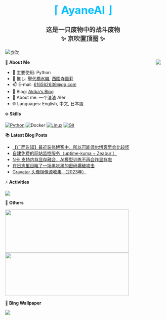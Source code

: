 <div align="center">
  <h1 style="color:#00BFFF;font-size:35px">⌈ AyaneAI ⌋</h1>
  <h3 style="color:#333333;font-size:20px">这是一只废物中的战斗废物<br>✨ 京吹置顶图 ✨</h3>
</div>

![京吹](https://raw.githubusercontent.com/azmiao/azmiao/main/header_img.png)

<a href="https://github.com/AyaneAI">
  <img align="right" src="https://github-readme-stats.vercel.app/api?username=AyaneAI&theme=buefy&show_icons=true&count_private=true" />
</a>

🍓 **About Me**

- 🔭 主要使用: Python
- 🌱 推し: [聖代橋氷織](https://mzh.moegirl.org.cn/zh-hans/%E5%9C%A3%E4%BB%A3%E6%A1%A5%E5%86%B0%E7%BB%87), [西園寺風莉](https://mzh.moegirl.org.cn/%E8%A5%BF%E5%9B%AD%E5%AF%BA%E9%A3%8E%E8%8E%89)
- 📫 E-mail: 616562636@qq.com
- 🍨 Blog: [Akiba's Blog](https://blog.anzu.link)
- 👯 About me: 一个渣渣 AIer
- 🌐 Languages: English, 中文, 日本語

❄️ **Skills**

[![Python](https://img.shields.io/badge/-Python-3776AB?style=flat-square&logo=python&logoColor=ffffff)](https://www.python.org/)
![Docker](https://img.shields.io/badge/Docker-2496ED?style=flat-square&logo=docker&logoColor=ffffff)
[![Linux](https://img.shields.io/badge/-Linux-333333?style=flat-square&logo=linux&logoColor=white)](https://www.linuxfoundation.org/)
[![Git](https://img.shields.io/badge/-Git-f05032?style=flat-square&logo=git&logoColor=white)](https://git-scm.com/)

📚 **Latest Blog Posts**

<!-- BLOG-POST-LIST:START -->
- [【广而告知】最近装修博客中，所以可能偶尔博客里会比较怪](https://www.tjsky.net/tutorial/752?pk_campaign=feed&pk_kwd=%25e3%2580%2590%25e5%25b9%25bf%25e8%2580%258c%25e5%2591%258a%25e7%259f%25a5%25e3%2580%2591%25e6%259c%2580%25e8%25bf%2591%25e8%25a3%2585%25e4%25bf%25ae%25e5%258d%259a%25e5%25ae%25a2%25e4%25b8%25ad%25ef%25bc%258c%25e6%2589%2580%25e4%25bb%25a5%25e5%258f%25af%25e8%2583%25bd%25e5%2581%25b6%25e5%25b0%2594%25e5%258d%259a%25e5%25ae%25a2)
- [自建免费的网站监控服务（uptime-kuma + Zeabur ）](https://www.tjsky.net/tutorial/748?pk_campaign=feed&pk_kwd=%25e8%2587%25aa%25e5%25bb%25ba%25e5%2585%258d%25e8%25b4%25b9%25e7%259a%2584%25e7%25bd%2591%25e7%25ab%2599%25e7%259b%2591%25e6%258e%25a7%25e6%259c%258d%25e5%258a%25a1%25ef%25bc%2588uptime-kuma-zeabur-%25ef%25bc%2589)
- [N卡 支持内存显存融合，AI模型训练不再会炸显存啦](https://www.tjsky.net/ai/745?pk_campaign=feed&pk_kwd=n%25e5%258d%25a1-%25e6%2594%25af%25e6%258c%2581%25e5%2586%2585%25e5%25ad%2598%25e6%2598%25be%25e5%25ad%2598%25e8%259e%258d%25e5%2590%2588%25ef%25bc%258cai%25e6%25a8%25a1%25e5%259e%258b%25e8%25ae%25ad%25e7%25bb%2583%25e4%25b8%258d%25e5%2586%258d%25e4%25bc%259a%25e7%2582%25b8%25e6%2598%25be%25e5%25ad%2598%25e5%2595%25a6)
- [在日志里目睹了一场黑吃黑的密码爆破攻击](https://www.tjsky.net/tutorial/742?pk_campaign=feed&pk_kwd=%25e5%259c%25a8%25e6%2597%25a5%25e5%25bf%2597%25e9%2587%258c%25e7%259b%25ae%25e7%259d%25b9%25e4%25ba%2586%25e4%25b8%2580%25e5%259c%25ba%25e9%25bb%2591%25e5%2590%2583%25e9%25bb%2591%25e7%259a%2584%25e5%25af%2586%25e7%25a0%2581%25e7%2588%2586%25e7%25a0%25b4%25e6%2594%25bb%25e5%2587%25bb)
- [Gravatar 头像镜像源收集 （2023年）](https://www.tjsky.net/tutorial/740?pk_campaign=feed&pk_kwd=gravatar-%25e5%25a4%25b4%25e5%2583%258f%25e9%2595%259c%25e5%2583%258f%25e6%25ba%2590%25e6%2594%25b6%25e9%259b%2586-%25ef%25bc%25882023%25e5%25b9%25b4%25ef%25bc%2589)
<!-- BLOG-POST-LIST:END -->

⚡️ **Activities**

<a href="https://github.com/AyaneAI/GPUMonitor">
  <img src="https://github-readme-stats.vercel.app/api/pin/?username=AyaneAI&repo=GPUMonitor&bg_color=30,a6c0fe,f68084&title_color=fff&text_color=fff" />
</a>

🎄 **Others**

<a href="https://github.com/AyaneAI">
  <img width="400" height="140" src="https://card.yuy1n.io/card/76561198344110725/gradient3,en,badge,group">
</a>

<a href="https://github.com/AyaneAI">
  <img width="400" height="140" src="https://github-readme-stats.vercel.app/api/top-langs/?username=AyaneAI&layout=compact&bg_color=30,a6c0fe,f68084&title_color=fff&text_color=fff">
</a>

🗻 **Bing Wallpaper**

<!-- BING-WALLPAPER:START -->
<img src="https://www.bing.com/th?id=OHR.JejuIsland_EN-US2402698261_1920x1080.jpg&rf=LaDigue_1920x1080.jpg&pid=hp">
<!-- BING-WALLPAPER:END -->

